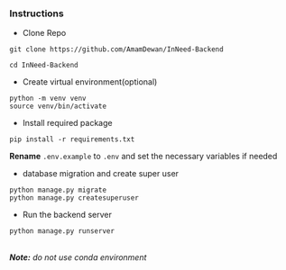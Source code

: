 ### Instructions

* Clone Repo
```
git clone https://github.com/AmamDewan/InNeed-Backend
```
```
cd InNeed-Backend
```
* Create virtual environment(optional)
```
python -m venv venv
source venv/bin/activate
```
* Install required package 
```
pip install -r requirements.txt
```
__Rename__ `.env.example` to `.env` and set the necessary variables if needed

* database migration and create super user
```
python manage.py migrate
python manage.py createsuperuser
```

* Run the backend server

```shell
python manage.py runserver
```
\
_**Note:** do not use conda environment_
